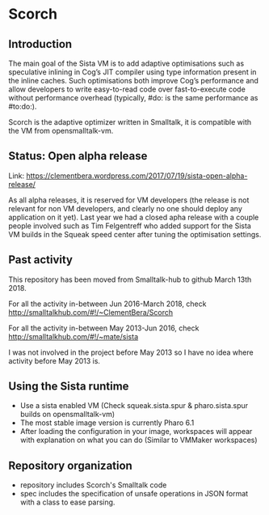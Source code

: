 # Scorch

## Introduction

The main goal of the Sista VM is to add adaptive optimisations such as speculative inlining in Cog’s JIT compiler using type information present in the inline caches. Such optimisations both improve Cog’s performance and allow developers to write easy-to-read code over fast-to-execute code without performance overhead (typically, #do: is the same performance as #to:do:).

Scorch is the adaptive optimizer written in Smalltalk, it is compatible with the VM from opensmalltalk-vm.

## Status: Open alpha release

Link: https://clementbera.wordpress.com/2017/07/19/sista-open-alpha-release/

As all alpha releases, it is reserved for VM developers (the release is not relevant for non VM developers, and clearly no one should deploy any application on it yet). Last year we had a closed apha release with a couple people involved such as Tim Felgentreff who added support for the Sista VM builds in the Squeak speed center after tuning the optimisation settings.

## Past activity

This repository has been moved from Smalltalk-hub to github March 13th 2018.

For all the activity in-between Jun 2016-March 2018, check http://smalltalkhub.com/#!/~ClementBera/Scorch

For all the activity in-between May 2013-Jun 2016, check http://smalltalkhub.com/#!/~mate/sista

I was not involved in the project before May 2013 so I have no idea where activity before May 2013 is.

## Using the Sista runtime

- Use a sista enabled VM (Check squeak.sista.spur & pharo.sista.spur builds on opensmalltalk-vm)
- The most stable image version is currently Pharo 6.1
- After loading the configuration in your image, workspaces will appear with explanation on what you can do (Similar to VMMaker workspaces)

## Repository organization

- repository includes Scorch's Smalltalk code
- spec includes the specification of unsafe operations in JSON format with a class to ease parsing.